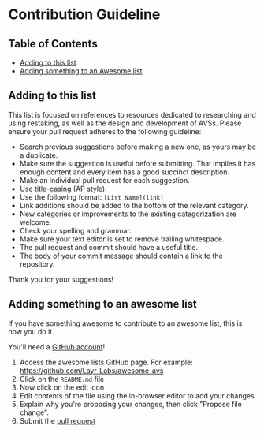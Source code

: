 # Contribution Guideline

## Table of Contents
- [Adding to this list](#adding-to-this-list)
- [Adding something to an Awesome list](#adding-something-to-an-awesome-list)

## Adding to this list

This list is focused on references to resources dedicated to researching and using restaking, as well as the design and development of AVSs. Please ensure your pull request adheres to the following guideline:

- Search previous suggestions before making a new one, as yours may be a duplicate.
- Make sure the suggestion is useful before submitting. That implies it has enough content and every item has a good succinct description.
- Make an individual pull request for each suggestion.
- Use [title-casing](http://titlecapitalization.com) (AP style). 
- Use the following format: `[List Name](link)`
- Link additions should be added to the bottom of the relevant category.
- New categories or improvements to the existing categorization are welcome.
- Check your spelling and grammar.
- Make sure your text editor is set to remove trailing whitespace.
- The pull request and commit should have a useful title.
- The body of your commit message should contain a link to the repository.

Thank you for your suggestions!

## Adding something to an awesome list

If you have something awesome to contribute to an awesome list, this is how you do it.

You'll need a [GitHub account](https://github.com/join)!

1. Access the awesome lists GitHub page. For example: https://github.com/Layr-Labs/awesome-avs
2. Click on the `README.md` file
3. Now click on the edit icon
4. Edit contents of the file using the in-browser editor to add your changes
5. Explain why you're proposing your changes, then click "Propose file change".
6. Submit the [pull request](https://help.github.com/articles/using-pull-requests/)